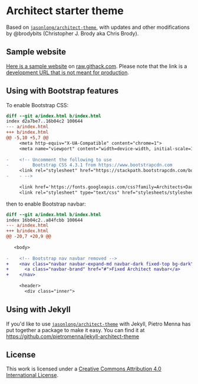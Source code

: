 # Architect starter theme

Based on [`jasonlong/architect-theme`](https://github.com/jasonlong/architect-theme), with updates and other modifications by @brodybits (Christopher J. Brody aka Chris Brody).

## Sample website

[Here is a sample website](https://raw.githack.com/brodybits/architect-bootstrap-starter-theme/dev/index.html) on [raw.githack.com](https://raw.githack.com/). Please note that the link is a [development URL that is not meant for production](https://raw.githack.com/#development-in-production).

## Using with Bootstrap features

To enable Bootstrap CSS:

```diff
diff --git a/index.html b/index.html
index d2a7be7..16b04c2 100644
--- a/index.html
+++ b/index.html
@@ -5,10 +5,7 @@
     <meta http-equiv="X-UA-Compatible" content="chrome=1">
     <meta name="viewport" content="width=device-width, initial-scale=1, maximum-scale=1">
 
-    <!-- Uncomment the following to use
-         Bootstrap CSS 4.3.1 from https://www.bootstrapcdn.com
     <link rel="stylesheet" href="https://stackpath.bootstrapcdn.com/bootstrap/4.3.1/css/bootstrap.min.css" />
-    - -->
 
     <link href='https://fonts.googleapis.com/css?family=Architects+Daughter' rel='stylesheet' type='text/css'>
     <link rel="stylesheet" type="text/css" href="stylesheets/stylesheet.css" />
```

then to enable Bootstrap navbar:

```diff
diff --git a/index.html b/index.html
index 16b04c2..a84fcbb 100644
--- a/index.html
+++ b/index.html
@@ -20,7 +20,9 @@
 
   <body>
 
-    <!-- Bootstrap nav navbar removed -->
+    <nav class="navbar navbar-expand-md navbar-dark fixed-top bg-dark">
+      <a class="navbar-brand" href="#">Fixed Architect navbar</a>
+    </nav>
 
     <header>
       <div class="inner">
```

## Using with Jekyll

If you'd like to use [`jasonlong/architect-theme`](https://github.com/jasonlong/architect-theme) with Jekyll, Pietro Menna has put together a package to make it easy. You can find it at https://github.com/pietromenna/jekyll-architect-theme

## License

This work is licensed under a [Creative Commons Attribution 4.0 International License](http://creativecommons.org/licenses/by/4.0/).
